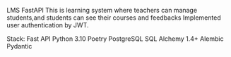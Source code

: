 LMS FastAPI
This is learning system where teachers can manage students,and students can see their courses and feedbacks
Implemented user authentication by JWT.

Stack:
Fast API
Python 3.10
Poetry
PostgreSQL
SQL Alchemy 1.4+
Alembic
Pydantic

